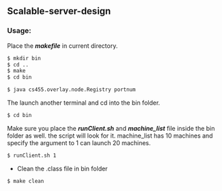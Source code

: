 
## Scalable-server-design


### Usage:

Place the ***makefile*** in current directory.

```sh
$ mkdir bin
$ cd ..
$ make
$ cd bin
```

```sh
$ java cs455.overlay.node.Registry portnum
```

The launch another terminal and cd into the bin folder.

```sh
$ cd bin
```

Make sure you place the ***runClient.sh*** and ***machine_list*** file inside the bin folder as well. the script will look for it.  machine_list has 10 machines and specify the argument to 1 can launch 20 machines.

```sh
$ runClient.sh 1
```

* Clean the .class file in bin folder

```sh
$ make clean
```


